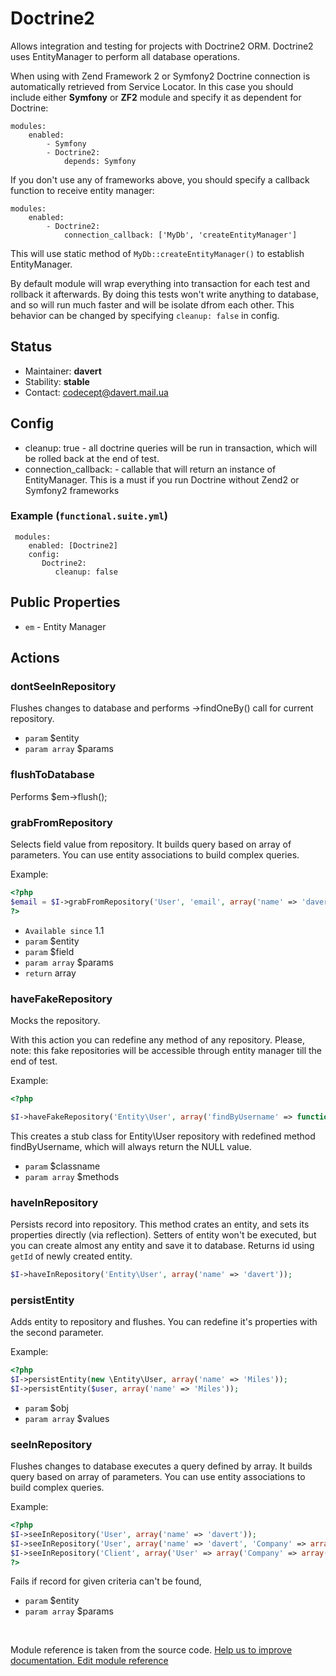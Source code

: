 # Doctrine2


Allows integration and testing for projects with Doctrine2 ORM.
Doctrine2 uses EntityManager to perform all database operations.

When using with Zend Framework 2 or Symfony2 Doctrine connection is automatically retrieved from Service Locator.
In this case you should include either **Symfony** or **ZF2** module and specify it as dependent for Doctrine:

```
modules:
    enabled:
        - Symfony
        - Doctrine2:
            depends: Symfony
```

If you don't use any of frameworks above, you should specify a callback function to receive entity manager:

```
modules:
    enabled:
        - Doctrine2:
            connection_callback: ['MyDb', 'createEntityManager']

```

This will use static method of `MyDb::createEntityManager()` to establish EntityManager.

By default module will wrap everything into transaction for each test and rollback it afterwards. By doing this
tests won't write anything to database, and so will run much faster and will be isolate dfrom each other.
This behavior can be changed by specifying `cleanup: false` in config.

## Status

* Maintainer: **davert**
* Stability: **stable**
* Contact: codecept@davert.mail.ua

## Config

* cleanup: true - all doctrine queries will be run in transaction, which will be rolled back at the end of test.
* connection_callback: - callable that will return an instance of EntityManager. This is a must if you run Doctrine without Zend2 or Symfony2 frameworks

 ### Example (`functional.suite.yml`)

     modules:
        enabled: [Doctrine2]
        config:
           Doctrine2:
              cleanup: false

## Public Properties

* `em` - Entity Manager


## Actions

### dontSeeInRepository
 
Flushes changes to database and performs ->findOneBy() call for current repository.

 * `param` $entity
 * `param array` $params


### flushToDatabase
 
Performs $em->flush();


### grabFromRepository
 
Selects field value from repository.
It builds query based on array of parameters.
You can use entity associations to build complex queries.

Example:

``` php
<?php
$email = $I->grabFromRepository('User', 'email', array('name' => 'davert'));
?>
```

 * `Available since` 1.1
 * `param` $entity
 * `param` $field
 * `param array` $params
 * `return` array


### haveFakeRepository
 
Mocks the repository.

With this action you can redefine any method of any repository.
Please, note: this fake repositories will be accessible through entity manager till the end of test.

Example:

``` php
<?php

$I->haveFakeRepository('Entity\User', array('findByUsername' => function($username) {  return null; }));

```

This creates a stub class for Entity\User repository with redefined method findByUsername, which will always return the NULL value.

 * `param` $classname
 * `param array` $methods


### haveInRepository
 
Persists record into repository.
This method crates an entity, and sets its properties directly (via reflection).
Setters of entity won't be executed, but you can create almost any entity and save it to database.
Returns id using `getId` of newly created entity.

```php
$I->haveInRepository('Entity\User', array('name' => 'davert'));
```


### persistEntity
 
Adds entity to repository and flushes. You can redefine it's properties with the second parameter.

Example:

``` php
<?php
$I->persistEntity(new \Entity\User, array('name' => 'Miles'));
$I->persistEntity($user, array('name' => 'Miles'));
```

 * `param` $obj
 * `param array` $values


### seeInRepository
 
Flushes changes to database executes a query defined by array.
It builds query based on array of parameters.
You can use entity associations to build complex queries.

Example:

``` php
<?php
$I->seeInRepository('User', array('name' => 'davert'));
$I->seeInRepository('User', array('name' => 'davert', 'Company' => array('name' => 'Codegyre')));
$I->seeInRepository('Client', array('User' => array('Company' => array('name' => 'Codegyre')));
?>
```

Fails if record for given criteria can\'t be found,

 * `param` $entity
 * `param array` $params

<p>&nbsp;</p><div class="alert alert-warning">Module reference is taken from the source code. <a href="https://github.com/Codeception/Codeception/tree/2.1/src/Codeception/Module/Doctrine2.php">Help us to improve documentation. Edit module reference</a></div>

